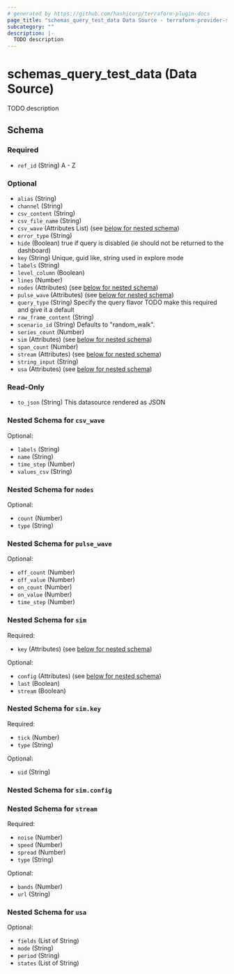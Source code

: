 ```yaml
---
# generated by https://github.com/hashicorp/terraform-plugin-docs
page_title: "schemas_query_test_data Data Source - terraform-provider-schemas"
subcategory: ""
description: |-
  TODO description
---
```


# schemas_query_test_data (Data Source)

TODO description



<!-- schema generated by tfplugindocs -->
## Schema

### Required

- `ref_id` (String) A - Z

### Optional

- `alias` (String)
- `channel` (String)
- `csv_content` (String)
- `csv_file_name` (String)
- `csv_wave` (Attributes List) (see [below for nested schema](#nestedatt--csv_wave))
- `error_type` (String)
- `hide` (Boolean) true if query is disabled (ie should not be returned to the dashboard)
- `key` (String) Unique, guid like, string used in explore mode
- `labels` (String)
- `level_column` (Boolean)
- `lines` (Number)
- `nodes` (Attributes) (see [below for nested schema](#nestedatt--nodes))
- `pulse_wave` (Attributes) (see [below for nested schema](#nestedatt--pulse_wave))
- `query_type` (String) Specify the query flavor
TODO make this required and give it a default
- `raw_frame_content` (String)
- `scenario_id` (String) Defaults to "random_walk".
- `series_count` (Number)
- `sim` (Attributes) (see [below for nested schema](#nestedatt--sim))
- `span_count` (Number)
- `stream` (Attributes) (see [below for nested schema](#nestedatt--stream))
- `string_input` (String)
- `usa` (Attributes) (see [below for nested schema](#nestedatt--usa))

### Read-Only

- `to_json` (String) This datasource rendered as JSON

<a id="nestedatt--csv_wave"></a>
### Nested Schema for `csv_wave`

Optional:

- `labels` (String)
- `name` (String)
- `time_step` (Number)
- `values_csv` (String)


<a id="nestedatt--nodes"></a>
### Nested Schema for `nodes`

Optional:

- `count` (Number)
- `type` (String)


<a id="nestedatt--pulse_wave"></a>
### Nested Schema for `pulse_wave`

Optional:

- `off_count` (Number)
- `off_value` (Number)
- `on_count` (Number)
- `on_value` (Number)
- `time_step` (Number)


<a id="nestedatt--sim"></a>
### Nested Schema for `sim`

Required:

- `key` (Attributes) (see [below for nested schema](#nestedatt--sim--key))

Optional:

- `config` (Attributes) (see [below for nested schema](#nestedatt--sim--config))
- `last` (Boolean)
- `stream` (Boolean)

<a id="nestedatt--sim--key"></a>
### Nested Schema for `sim.key`

Required:

- `tick` (Number)
- `type` (String)

Optional:

- `uid` (String)


<a id="nestedatt--sim--config"></a>
### Nested Schema for `sim.config`



<a id="nestedatt--stream"></a>
### Nested Schema for `stream`

Required:

- `noise` (Number)
- `speed` (Number)
- `spread` (Number)
- `type` (String)

Optional:

- `bands` (Number)
- `url` (String)


<a id="nestedatt--usa"></a>
### Nested Schema for `usa`

Optional:

- `fields` (List of String)
- `mode` (String)
- `period` (String)
- `states` (List of String)


